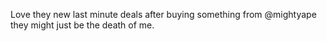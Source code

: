 <!--
id: 632735608
link: http://kevinisom.info/post/632735608/love-they-new-last-minute-deals-after-buying
slug: love-they-new-last-minute-deals-after-buying
date: Wed May 26 2010 12:27:40 GMT+1200 (NZST)
raw: {"blog_name":"kevinisom","id":632735608,"post_url":"http://kevinisom.info/post/632735608/love-they-new-last-minute-deals-after-buying","slug":"love-they-new-last-minute-deals-after-buying","type":"text","date":"2010-05-26 00:27:40 GMT","timestamp":1274833660,"state":"published","format":"html","reblog_key":"HsPGvsNw","tags":[],"short_url":"http://tmblr.co/Zw68YybjiTu","highlighted":[],"feed_item":"http://twitter.com/kev_nz/statuses/14721777637","from_feed_id":"650289","note_count":0,"title":null,"body":"<p>Love they new last minute deals after buying something from @mightyape they might just be the death of me.</p>"}
publish: 2010-05-026
tags: 
title: null
-->


Love they new last minute deals after buying something from @mightyape
they might just be the death of me.


